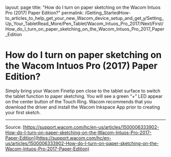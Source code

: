 layout: page
title: "How do I turn on paper sketching on the Wacom Intuos Pro (2017) Paper Edition?"
permalink: /Getting_StartedHow-to_articles_to_help_get_your_new_Wacom_device_setup_and_get_y/Setting_Up_Your_TabletRead_More/Pen_Tablet/Wacom_Intuos_Pro_2017/Next/First/How_do_I_turn_on_paper_sketching_on_the_Wacom_Intuos_Pro_2017_Paper_Edition

# How do I turn on paper sketching on the Wacom Intuos Pro (2017) Paper Edition?

Simply bring your Wacom Finetip pen close to the tablet surface to switch the tablet function to paper sketching. You will see a green “+” LED appear on the center button of the Touch Ring. Wacom recommends that you download the driver and install the Wacom Inkspace App prior to creating your first sketch.

---
Source: [https://support.wacom.com/hc/en-us/articles/1500006333902-How-do-I-turn-on-paper-sketching-on-the-Wacom-Intuos-Pro-2017-Paper-Edition](https://support.wacom.com/hc/en-us/articles/1500006333902-How-do-I-turn-on-paper-sketching-on-the-Wacom-Intuos-Pro-2017-Paper-Edition)
